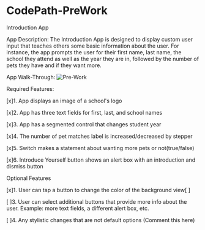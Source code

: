# CodePath-PreWork
Introduction App

App Description:
The Introduction App is designed to display custom user input that teaches others some basic information about the user. For instance, the app prompts the user for their first name, last name, the school they attend as well as the year they are in, followed by the number of pets they have and if they want more.

App Walk-Through:
![Pre-Work](https://github.com/vdynak/CodePath-PreWork/assets/116195324/b8057a2f-3acd-49d0-ba14-aedefde42a15)


Required Features:

[x]1. App displays an image of a school's logo

[x]2. App has three text fields for first, last, and school names

[x]3. App has a segmented control that changes student year

[x]4. The number of pet matches label is increased/decreased by stepper

[x]5. Switch makes a statement about wanting more pets or not(true/false)

[x]6. Introduce Yourself button shows an alert box with an introduction and dismiss button


Optional Features

[x]1. User can tap a button to change the color of the background view[ ]

[ ]3. User can select additional buttons that provide more info about the user. Example: more text fields, a different alert box, etc.

[ ]4. Any stylistic changes that are not default options (Comment this here)
